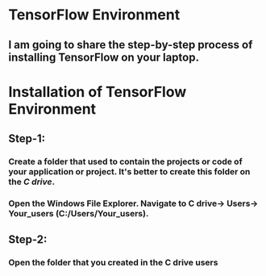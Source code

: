 # TensorFlow Environment
## I am going to share the step-by-step process of installing TensorFlow on your laptop.
# Installation of TensorFlow Environment
## Step-1:
### Create a folder that used to contain the projects or code of your application or project. It's better to create this folder on the _C drive_.
### Open the Windows File Explorer. Navigate to C drive-> Users-> Your_users (C:/Users/Your_users).
## Step-2: 
### Open the folder that you created in the C drive users
